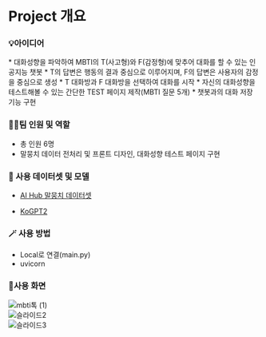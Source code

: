
<h1>Project 개요</h1>

<h3> 💡아이디어 </h3>
* 대화성향을 파악하여 MBTI의 T(사고형)와 F(감정형)에 맞추어 대화를 할 수 있는 인공지능 챗봇
* T의 답변은 행동의 결과 중심으로 이루어지며, F의 답변은 사용자의 감정을 중심으로 생성
* T 대화방과 F 대화방을 선택하여 대화를 시작
* 자신의 대화성향을 테스트해볼 수 있는 간단한 TEST 페이지 제작(MBTI 질문 5개)
* 챗봇과의 대화 저장 기능 구현



  
<h3> 👩‍💻팀 인원 및 역할 </h3>

* 총 인원 6명
* 말뭉치 데이터 전처리 및 프론트 디자인, 대화성향 테스트 페이지 구현
 
<h3>📌 사용 데이터셋 및 모델</h3>

* [AI Hub 말뭉치 데이터셋](https://www.aihub.or.kr/aihubdata/data/view.do?currMenu=115&topMenu=100&aihubDataSe=realm&dataSetSn=543)
  
* [KoGPT2](https://github.com/SKT-AI/KoGPT2) 


<h3>🪄 사용 방법</h3>

* Local로 연결(main.py)
* uvicorn

<h3>📲사용 화면</h3>

![mbti톡 (1)](https://github.com/KoYesung/Project2_MBTI-Talk/assets/131944189/242ec27c-5bb5-452d-875e-945a7862537e)
<br>
![슬라이드2](https://github.com/KoYesung/Project2_MBTI-Talk/assets/131944189/b2140ba1-c592-4193-bc40-90097173777d)
<br>
![슬라이드3](https://github.com/KoYesung/Project2_MBTI-Talk/assets/131944189/5f934126-5526-4dfe-bd94-6b931d26b900)



